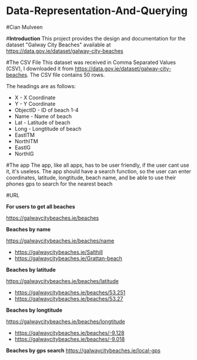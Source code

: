 # Data-Representation-And-Querying

#Cian Mulveen 

#**Introduction**
This project provides the design and documentation for the dataset "Galway City Beaches" available at https://data.gov.ie/dataset/galway-city-beaches

#The CSV File
This dataset was received in Comma Separated Values (CSV), I downloaded it from https://data.gov.ie/dataset/galway-city-beaches. The CSV file contains 50 rows.

The headings are as follows:
* X - X Coordinate
* Y - Y Coordinate
* ObjectID - ID of beach 1-4
* Name - Name of beach
* Lat - Latitude of beach
* Long - Longtitude of beach
* EastITM
* NorthITM
* EastIG
* NorthIG

#The app
The app, like all apps, has to be user friendly, if the user cant use it, it's useless. The app should have a search function, so the user can enter coordinates, latitude, longtitude, beach name, and be able to use their phones gps to search for the nearest beach

#URL

**For users to get all beaches**

https://galwaycitybeaches.ie/beaches

**Beaches by name**

https://galwaycitybeaches.ie/beaches/name
* https://galwaycitybeaches.ie/Salthill
* https://galwaycitybeaches.ie/Grattan-beach

**Beaches by latitude**

https://galwaycitybeaches.ie/beaches/latitude
* https://galwaycitybeaches.ie/beaches/53.251
* https://galwaycitybeaches.ie/beaches/53.27

**Beaches by longtitude**

https://galwaycitybeaches.ie/beaches/longtitude
* https://galwaycitybeaches.ie/beaches/-9.128
* https://galwaycitybeaches.ie/beaches/-9.018


**Beaches by gps search**
https://galwaycitybeaches.ie/local-gps
